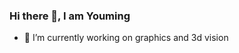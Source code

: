 ### Hi there 👋, I am Youming

- 🔭 I’m currently working on graphics and 3d vision

<!-- ![Anurag's GitHub stats](https://github-readme-stats.vercel.app/api?username=denghilbert&hide=contribs,prs)-->

<!--![info](https://github-readme-stats.vercel.app/api?username=denghilbert&show_icons=true&count_private=true&hide=prs&theme=default_repocard)

**denghilbert/denghilbert** is a ✨ _special_ ✨ repository because its `README.md` (this file) appears on your GitHub profile.
Here are some ideas to get you started:

- 🌱 I’m currently learning ...
- 👯 I’m looking to collaborate on ...
- 🤔 I’m looking for help with ...
- 💬 Ask me about ...
- 📫 How to reach me: See my [homepage](https://denghilbert.github.io/)
- 😄 Pronouns: ...
- ⚡ Fun fact: ...
-->

